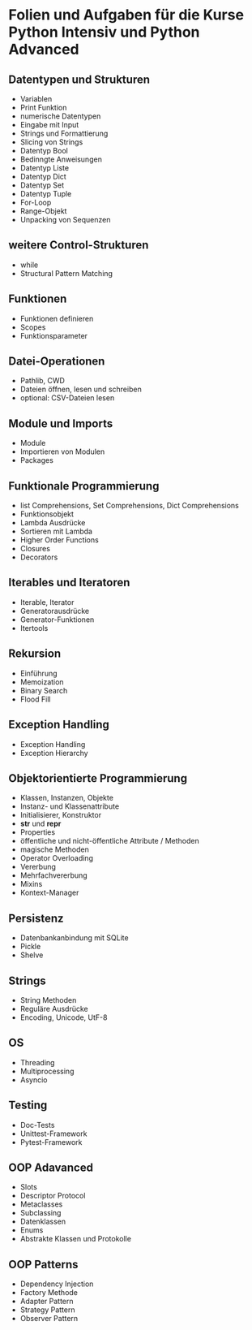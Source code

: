 # Folien und Aufgaben für die Kurse Python Intensiv und Python Advanced

## Datentypen und Strukturen
- Variablen
- Print Funktion
- numerische Datentypen
- Eingabe mit Input
- Strings und Formattierung
- Slicing von Strings
- Datentyp Bool
- Bedinngte Anweisungen
- Datentyp Liste
- Datentyp Dict
- Datentyp Set
- Datentyp Tuple
- For-Loop
- Range-Objekt
- Unpacking von Sequenzen

## weitere Control-Strukturen
- while 
- Structural Pattern Matching

## Funktionen
- Funktionen definieren
- Scopes
- Funktionsparameter 

## Datei-Operationen
- Pathlib, CWD
- Dateien öffnen, lesen und schreiben
- optional: CSV-Dateien lesen

## Module und Imports
- Module
- Importieren von Modulen
- Packages

## Funktionale Programmierung
- list Comprehensions, Set Comprehensions, Dict Comprehensions
- Funktionsobjekt
- Lambda Ausdrücke
- Sortieren mit Lambda
- Higher Order Functions
- Closures
- Decorators

## Iterables und Iteratoren
- Iterable, Iterator
- Generatorausdrücke
- Generator-Funktionen 
- Itertools

## Rekursion
- Einführung 
- Memoization
- Binary Search
- Flood Fill

## Exception Handling
- Exception Handling
- Exception Hierarchy

## Objektorientierte Programmierung
- Klassen, Instanzen, Objekte
- Instanz- und Klassenattribute
- Initialisierer, Konstruktor
- __str__ und __repr__
- Properties
- öffentliche und nicht-öffentliche Attribute / Methoden
- magische Methoden
- Operator Overloading
- Vererbung
- Mehrfachvererbung
- Mixins
- Kontext-Manager

## Persistenz
- Datenbankanbindung mit SQLite
- Pickle
- Shelve

## Strings
- String Methoden
- Reguläre Ausdrücke
- Encoding, Unicode, UtF-8

## OS
- Threading
- Multiprocessing
- Asyncio

## Testing
- Doc-Tests
- Unittest-Framework
- Pytest-Framework

## OOP Adavanced
- Slots 
- Descriptor Protocol
- Metaclasses
- Subclassing
- Datenklassen
- Enums
- Abstrakte Klassen und Protokolle

## OOP Patterns
- Dependency Injection
- Factory Methode 
- Adapter Pattern
- Strategy Pattern
- Observer Pattern



